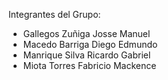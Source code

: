 Integrantes del Grupo:
- Gallegos Zuñiga Josse Manuel
- Macedo Barriga Diego Edmundo
- Manrique Silva Ricardo Gabriel
- Miota Torres Fabricio Mackence
